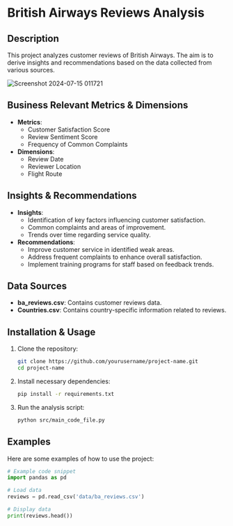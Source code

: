 # British Airways Reviews Analysis

## Description
This project analyzes customer reviews of British Airways. The aim is to derive insights and recommendations based on the data collected from various sources.

![Screenshot 2024-07-15 011721](https://github.com/user-attachments/assets/3be40831-343d-4afa-8897-45eb414cca17)



## Business Relevant Metrics & Dimensions
- **Metrics**:
  - Customer Satisfaction Score
  - Review Sentiment Score
  - Frequency of Common Complaints
- **Dimensions**:
  - Review Date
  - Reviewer Location
  - Flight Route

## Insights & Recommendations
- **Insights**:
  - Identification of key factors influencing customer satisfaction.
  - Common complaints and areas of improvement.
  - Trends over time regarding service quality.
- **Recommendations**:
  - Improve customer service in identified weak areas.
  - Address frequent complaints to enhance overall satisfaction.
  - Implement training programs for staff based on feedback trends.

## Data Sources
- **ba_reviews.csv**: Contains customer reviews data.
- **Countries.csv**: Contains country-specific information related to reviews.

## Installation & Usage
1. Clone the repository:
    ```bash
    git clone https://github.com/yourusername/project-name.git
    cd project-name
    ```
2. Install necessary dependencies:
    ```bash
    pip install -r requirements.txt
    ```
3. Run the analysis script:
    ```bash
    python src/main_code_file.py
    ```

## Examples
Here are some examples of how to use the project:

```python
# Example code snippet
import pandas as pd

# Load data
reviews = pd.read_csv('data/ba_reviews.csv')

# Display data
print(reviews.head())
